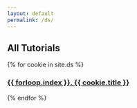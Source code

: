 ```yaml
---
layout: default
permalink: /ds/
---
```


## All Tutorials

{% for cookie in site.ds %}
  <div class="cookie">
    <h3><a href="{{site.baseurl}}{{ cookie.url }}">{{ forloop.index }}. {{ cookie.title }}</a></h3>
  </div>
{% endfor %}
